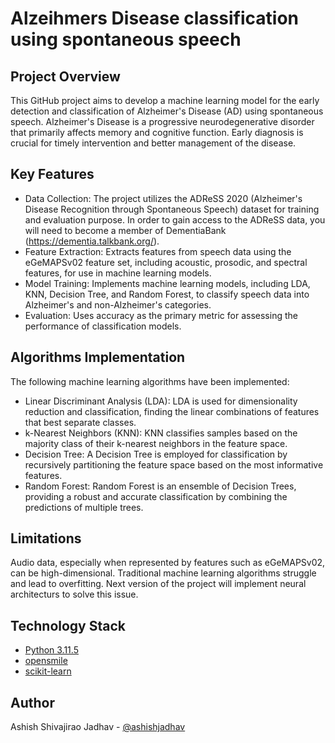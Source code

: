 # Alzeihmers Disease classification using spontaneous speech

## Project Overview
This GitHub project aims to develop a machine learning model for the early detection and classification of Alzheimer's Disease (AD) using spontaneous speech. Alzheimer's Disease is a progressive neurodegenerative disorder that primarily affects memory and cognitive function. Early diagnosis is crucial for timely intervention and better management of the disease.


## Key Features
- Data Collection:
  The project utilizes the ADReSS 2020 (Alzheimer's Disease Recognition through Spontaneous Speech) dataset for training and evaluation purpose.
In order to gain access to the ADReSS data, you will need to become a member of DementiaBank (https://dementia.talkbank.org/). 
- Feature Extraction: Extracts features from speech data using the eGeMAPSv02 feature set, including acoustic, prosodic, and spectral features, for use in machine learning models.
- Model Training: Implements machine learning models, including LDA, KNN, Decision Tree, and Random Forest, to classify speech data into Alzheimer's and non-Alzheimer's categories.
- Evaluation: Uses accuracy as the primary metric for assessing the performance of classification models.

## Algorithms Implementation
The following machine learning algorithms have been implemented:

- Linear Discriminant Analysis (LDA):
LDA is used for dimensionality reduction and classification, finding the linear combinations of features that best separate classes.
- k-Nearest Neighbors (KNN):
KNN classifies samples based on the majority class of their k-nearest neighbors in the feature space.
- Decision Tree:
A Decision Tree is employed for classification by recursively partitioning the feature space based on the most informative features.
- Random Forest:
Random Forest is an ensemble of Decision Trees, providing a robust and accurate classification by combining the predictions of multiple trees.

## Limitations
Audio data, especially when represented by features such as eGeMAPSv02, can be high-dimensional. Traditional machine learning algorithms struggle and lead to overfitting. Next version of the project will implement neural architecturs to solve this issue.

## Technology Stack

* [Python 3.11.5](https://anaconda.org/anaconda/python/files?sort=basename&sort_order=desc&version=3.11.5)
* [opensmile](https://audeering.github.io/opensmile-python/)
* [scikit-learn](https://scikit-learn.org/stable/)


## Author

Ashish Shivajirao Jadhav - [@ashishjadhav](https://github.com/ashishjadhav)






